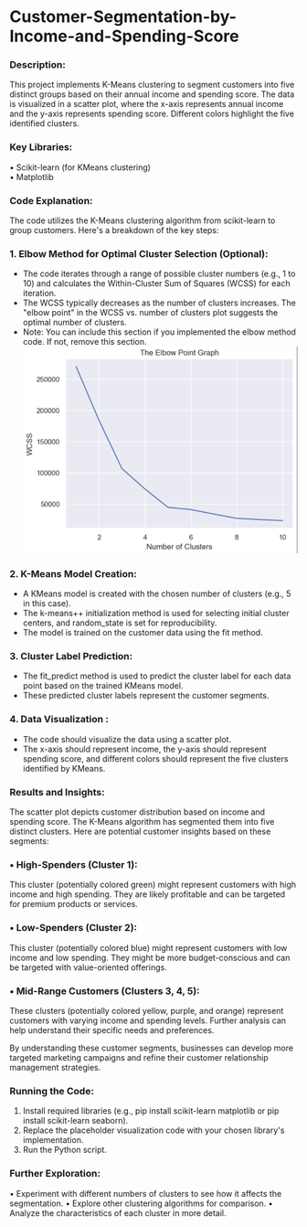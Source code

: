 # Customer-Segmentation-by-Income-and-Spending-Score

### Description:
This project implements K-Means clustering to segment customers into five distinct groups based on their annual income and spending score. 
The data is visualized in a scatter plot, where the x-axis represents annual income and the y-axis represents spending score. 
Different colors highlight the five identified clusters.
### Key Libraries:
•	Scikit-learn (for KMeans clustering)                                      
•	Matplotlib 
### Code Explanation:
The code utilizes the K-Means clustering algorithm from scikit-learn to group customers. Here's a breakdown of the key steps:
### 1.	Elbow Method for Optimal Cluster Selection (Optional):
-  The code iterates through a range of possible cluster numbers (e.g., 1 to 10) and calculates the Within-Cluster Sum of Squares (WCSS) for each iteration.  
-  The WCSS typically decreases as the number of clusters increases. The "elbow point" in the WCSS vs. number of clusters plot suggests the optimal number of clusters.  
- Note: You can include this section if you implemented the elbow method code. If not, remove this section.
![Alt text](https://github.com/njangiti/Customer-Segmentation-by-Income-and-Spending-Score/blob/main/Img_1.png)

###    2.	K-Means Model Creation:
-	A KMeans model is created with the chosen number of clusters (e.g., 5 in this case).
-	The k-means++ initialization method is used for selecting initial cluster centers, and random_state is set for reproducibility.
-	The model is trained on the customer data using the fit method.
###  3.	Cluster Label Prediction:
-	The fit_predict method is used to predict the cluster label for each data point based on the trained KMeans model.
-	These predicted cluster labels represent the customer segments.
### 4.	Data Visualization :
-	The code should visualize the data using a scatter plot.
-	The x-axis should represent income, the y-axis should represent spending score, and different colors should represent the five clusters identified by KMeans.

### Results and Insights:

 The scatter plot depicts customer distribution based on income and spending score. The K-Means algorithm has segmented them into five distinct clusters.
 Here are potential customer insights based on these segments:

### • High-Spenders (Cluster 1):
This cluster (potentially colored green) might represent customers with high income and high spending.
They are likely profitable and can be targeted for premium products or services.

### •	Low-Spenders (Cluster 2):
This cluster (potentially colored blue) might represent customers with low income and low spending. They might be more budget-conscious and can be targeted with value-oriented offerings.

### •	Mid-Range Customers (Clusters 3, 4, 5):
These clusters (potentially colored yellow, purple, and orange) represent customers with varying income and spending levels. Further analysis can help understand their specific needs and preferences.

By understanding these customer segments, businesses can develop more targeted marketing campaigns and refine their customer relationship management strategies.

### Running the Code:
1.	Install required libraries (e.g., pip install scikit-learn matplotlib or pip install scikit-learn seaborn).
2.	Replace the placeholder visualization code with your chosen library's implementation.
3.	Run the Python script.

### Further Exploration:
•	Experiment with different numbers of clusters to see how it affects the segmentation.
•	Explore other clustering algorithms for comparison.
•	Analyze the characteristics of each cluster in more detail.

